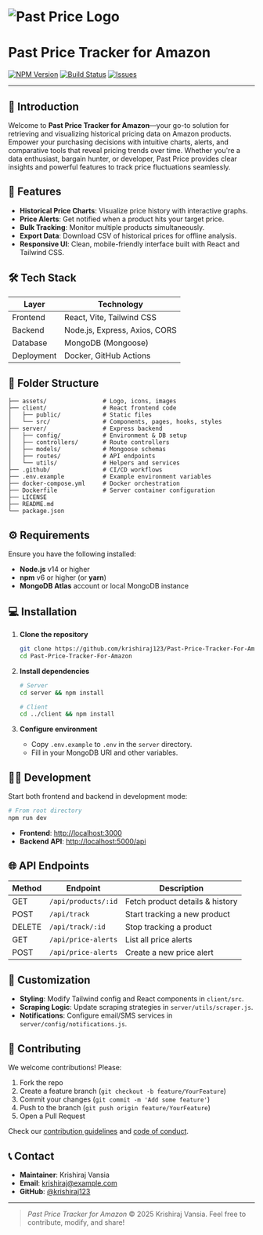 # ![Past Price Logo](./assets/logo.png)

# Past Price Tracker for Amazon

[![NPM Version](https://img.shields.io/npm/v/past-price-tracker.svg)](https://www.npmjs.com/package/past-price-tracker)
[![Build Status](https://img.shields.io/github/actions/workflow/status/krishiraj123/Past-Price-Tracker-For-Amazon/ci.yml?branch=main\&style=flat)](https://github.com/krishiraj123/Past-Price-Tracker-For-Amazon/actions)
[![Issues](https://img.shields.io/github/issues/krishiraj123/Past-Price-Tracker-For-Amazon)](https://github.com/krishiraj123/Past-Price-Tracker-For-Amazon/issues)

---

## 📖 Introduction

Welcome to **Past Price Tracker for Amazon**—your go-to solution for retrieving and visualizing historical pricing data on Amazon products. Empower your purchasing decisions with intuitive charts, alerts, and comparative tools that reveal pricing trends over time. Whether you're a data enthusiast, bargain hunter, or developer, Past Price provides clear insights and powerful features to track price fluctuations seamlessly.

## 🚀 Features

* **Historical Price Charts**: Visualize price history with interactive graphs.
* **Price Alerts**: Get notified when a product hits your target price.
* **Bulk Tracking**: Monitor multiple products simultaneously.
* **Export Data**: Download CSV of historical prices for offline analysis.
* **Responsive UI**: Clean, mobile-friendly interface built with React and Tailwind CSS.

## 🛠️ Tech Stack

| Layer      | Technology                    |
| ---------- | ----------------------------- |
| Frontend   | React, Vite, Tailwind CSS     |
| Backend    | Node.js, Express, Axios, CORS |
| Database   | MongoDB (Mongoose)            |
| Deployment | Docker, GitHub Actions        |

## 📂 Folder Structure

```
├── assets/                # Logo, icons, images
├── client/                # React frontend code
│   ├── public/            # Static files
│   └── src/               # Components, pages, hooks, styles
├── server/                # Express backend
│   ├── config/            # Environment & DB setup
│   ├── controllers/       # Route controllers
│   ├── models/            # Mongoose schemas
│   ├── routes/            # API endpoints
│   └── utils/             # Helpers and services
├── .github/               # CI/CD workflows
├── .env.example           # Example environment variables
├── docker-compose.yml     # Docker orchestration
├── Dockerfile             # Server container configuration
├── LICENSE
├── README.md
└── package.json
```

## ⚙️ Requirements

Ensure you have the following installed:

* **Node.js** v14 or higher
* **npm** v6 or higher (or **yarn**)
* **MongoDB Atlas** account or local MongoDB instance

## 💻 Installation

1. **Clone the repository**

   ```bash
   git clone https://github.com/krishiraj123/Past-Price-Tracker-For-Amazon.git
   cd Past-Price-Tracker-For-Amazon
   ```
2. **Install dependencies**

   ```bash
   # Server
   cd server && npm install

   # Client
   cd ../client && npm install
   ```
3. **Configure environment**

   * Copy `.env.example` to `.env` in the `server` directory.
   * Fill in your MongoDB URI and other variables.

## 🏃‍♂️ Development

Start both frontend and backend in development mode:

```bash
# From root directory
npm run dev
```

* **Frontend**: [http://localhost:3000](http://localhost:3000)
* **Backend API**: [http://localhost:5000/api](http://localhost:5000/api)

## 🌐 API Endpoints

| Method | Endpoint            | Description                     |
| ------ | ------------------- | ------------------------------- |
| GET    | `/api/products/:id` | Fetch product details & history |
| POST   | `/api/track`        | Start tracking a new product    |
| DELETE | `/api/track/:id`    | Stop tracking a product         |
| GET    | `/api/price-alerts` | List all price alerts           |
| POST   | `/api/price-alerts` | Create a new price alert        |

## 🎨 Customization

* **Styling**: Modify Tailwind config and React components in `client/src`.
* **Scraping Logic**: Update scraping strategies in `server/utils/scraper.js`.
* **Notifications**: Configure email/SMS services in `server/config/notifications.js`.

## 🤝 Contributing

We welcome contributions! Please:

1. Fork the repo
2. Create a feature branch (`git checkout -b feature/YourFeature`)
3. Commit your changes (`git commit -m 'Add some feature'`)
4. Push to the branch (`git push origin feature/YourFeature`)
5. Open a Pull Request

Check our [contribution guidelines](CONTRIBUTING.md) and [code of conduct](CODE_OF_CONDUCT.md).

## 📞 Contact

* **Maintainer**: Krishiraj Vansia
* **Email**: [krishiraj@example.com](mailto:krishiraj@example.com)
* **GitHub**: [@krishiraj123](https://github.com/krishiraj123)

---

> *Past Price Tracker for Amazon* © 2025 Krishiraj Vansia. Feel free to contribute, modify, and share!
